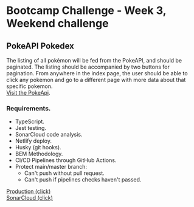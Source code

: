 # Bootcamp Challenge - Week 3, Weekend challenge

## PokeAPI Pokedex

The listing of all pokémon will be fed from the PokeAPI, and should be paginated. The listing should be accompanied by two buttons for pagination.
From anywhere in the index page, the user should be able to click any pokemon and go to a different page with more data about that specific pokemon.<br>
[Visit the PokeApi](https://pokeapi.co/).

### Requirements.

- TypeScript.
- Jest testing.
- SonarCloud code analysis.
- Netlify deploy.
- Husky (git hooks).
- BEM Methodology.
- CI/CD Pipelines through GitHub Actions.
- Protect main/master branch:
  - Can't push without pull request.
  - Can't push if pipelines checks haven't passed.

[Production (click)](https://202302-w3chwe-joaquin-godoy.netlify.app/) <br>
[SonarCloud (click)](https://sonarcloud.io/project/overview?id=JoaccoG_202301-w3chwe-joaquin-godoy)
